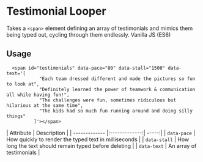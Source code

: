 # Testimonial Looper
Takes a `<span>` element defining an array of testimonials and mimics them being typed out, cycling through them endlessly. Vanilla JS (ES6)

## Usage
```
  <span id="testimonials" data-pace="80" data-stall="1500" data-text='[
            "Each team dressed different and made the pictures so fun to look at",
            "Definitely learned the power of teamwork & communication all while having fun!",
            "The challenges were fun, sometimes ridiculous but hilarious at the same time",
            "The kids had so much fun running around and doing silly things"
          ]'></span>
```

| Attribute     | Description           |
| ------------- |:-------------:| -----:|
| `data-pace`     | How quickly to render the typed text in milliseconds |
| `data-stall`      | How long the text should remain typed before deleting      |
| `data-text` | An array of testimonials      |